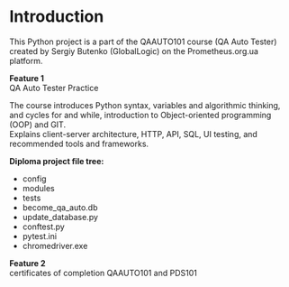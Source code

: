 # Introduction
This Python project is a part of the QAAUTO101 course (QA Auto Tester) created by Sergiy Butenko (GlobalLogic) on the Prometheus.org.ua platform.

**Feature 1**  
QA Auto Tester Practice

The course introduces Python syntax, variables and algorithmic thinking, and cycles for and while, introduction to Object-oriented programming (OOP) and GIT.  
Explains client-server architecture, HTTP, API, SQL, UI testing, and recommended tools and frameworks.

**Diploma project file tree:**
- config
- modules
- tests
- become_qa_auto.db
- update_database.py
- conftest.py
- pytest.ini
- chromedriver.exe

**Feature 2**  
certificates of completion QAAUTO101 and PDS101 
